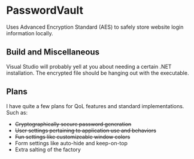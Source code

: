 # PasswordVault
Uses Advanced Encryption Standard (AES) to safely store website login information locally.

## Build and Miscellaneous
Visual Studio will probably yell at you about needing a certain .NET installation. The encrypted file should be hanging out with the executable.

## Plans
I have quite a few plans for QoL features and standard implementations. 
Such as:
   - ~~Cryptographically secure password generation~~
   - ~~User settings pertaining to application use and behaviors~~
   - ~~Fun settings like customizeable window colors~~
   - Form settings like auto-hide and keep-on-top
   - Extra salting of the factory
